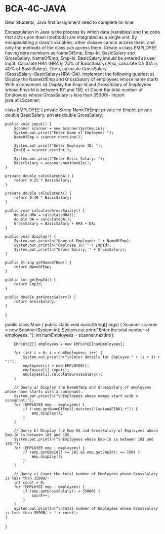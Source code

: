 # BCA-4C-JAVA
Dear Students, Java first assignment need to complete on time

Encapsulation in Java is the process by which data (variables) and the code that acts upon them (methods) are integrated as a single unit. By encapsulating a class's variables, other classes cannot access them, and only the methods of the class can access them. 
Create a class EMPLOYEE having data members as NameOfEmp, Emp-Id, BasicSalary and GrossSalary. NameOfEmp, Emp-Id, BasicSalary should be entered as user input. Calculate HRA (HRA is 25% of BasicSalary).Also, calculate DA (DA is 40% of BasicSalary). Then, calculate GrossSalary (GrossSalary=BasicSalary+HRA+DA). 
Implement the following queries: 
a) Display the NameOfEmp and GrossSalary of employees whose name starts With a consonent.
b) Display the Emp-Id and GrossSalary of Employees whose Emp-Id is between 101 and 150.
c) Count the total number of Employees whose GrossSalary is less than 35000/-
import java.util.Scanner;

class EMPLOYEE {
    private String NameOfEmp;
    private int EmpId;
    private double BasicSalary;
    private double GrossSalary;

    public void input() {
        Scanner scanner = new Scanner(System.in);
        System.out.print("Enter Name of Employee: ");
        NameOfEmp = scanner.nextLine();

        System.out.print("Enter Employee ID: ");
        EmpId = scanner.nextInt();

        System.out.print("Enter Basic Salary: ");
        BasicSalary = scanner.nextDouble();
    }

    private double calculateHRA() {
        return 0.25 * BasicSalary;
    }

    private double calculateDA() {
        return 0.40 * BasicSalary;
    }

    public void calculateGrossSalary() {
        double HRA = calculateHRA();
        double DA = calculateDA();
        GrossSalary = BasicSalary + HRA + DA;
    }

    public void display() {
        System.out.println("Name of Employee: " + NameOfEmp);
        System.out.println("Employee ID: " + EmpId);
        System.out.println("Gross Salary: " + GrossSalary);
    }

    public String getNameOfEmp() {
        return NameOfEmp;
    }

    public int getEmpId() {
        return EmpId;
    }

    public double getGrossSalary() {
        return GrossSalary;
    }
}

public class Main {
    public static void main(String[] args) {
        Scanner scanner = new Scanner(System.in);
        System.out.print("Enter the total number of employees: ");
        int numEmployees = scanner.nextInt();

        EMPLOYEE[] employees = new EMPLOYEE[numEmployees];

        for (int i = 0; i < numEmployees; i++) {
            System.out.println("\nEnter details for Employee " + (i + 1) + ":");
            employees[i] = new EMPLOYEE();
            employees[i].input();
            employees[i].calculateGrossSalary();
        }

        // Query a) Display the NameOfEmp and GrossSalary of employees whose name starts with a consonant.
        System.out.println("\nEmployees whose names start with a consonant:");
        for (EMPLOYEE emp : employees) {
            if (!emp.getNameOfEmp().matches("[aeiouAEIOU].*")) {
                emp.display();
            }
        }

        // Query b) Display the Emp-Id and GrossSalary of Employees whose Emp-Id is between 101 and 150.
        System.out.println("\nEmployees whose Emp-Id is between 101 and 150:");
        for (EMPLOYEE emp : employees) {
            if (emp.getEmpId() >= 101 && emp.getEmpId() <= 150) {
                emp.display();
            }
        }

        // Query c) Count the total number of Employees whose GrossSalary is less than 35000/-
        int count = 0;
        for (EMPLOYEE emp : employees) {
            if (emp.getGrossSalary() < 35000) {
                count++;
            }
        }
        System.out.println("\nTotal number of Employees whose GrossSalary is less than 35000/-: " + count);
    }
}
